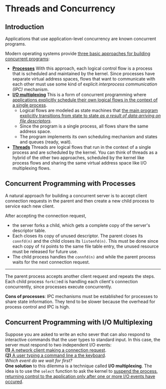 # Threads and Concurrency

## Introduction

Applications that use application-level concurrency are known concurrent programs.

Modern operating systems provide <u>three basic approaches for building concurrent programs</u>:

- **<u>Processes</u>** With this approach, each logical control flow is a process that is scheduled and maintained by the kernel. Since processes have separate virtual address spaces, flows that want to communicate with each other must use some kind of explicit *interprocess communication (IPC)* mechanism.
- **<u>I/O multiplexing</u>** This is a form of concurrent programming where <u>applications explicitly schedule their own logical flows in the context of a single process</u>.
  - Logical flows are modeled as state machines that <u>the main program explicitly transitions from state to state *as a result of data arriving on file descriptors*</u>.
  - Since the program is a single process, all flows share the same address space.
  - The program implements its own scheduling mechanism and states and queues (ready, wait).
- **<u>Threads</u>** Threads are logical flows that run in the context of a single process and are scheduled by the kernel. You can think of threads as a hybrid of the other two approaches, scheduled by the kernel like process flows and sharing the same virtual address space like I/O multiplexing flows.

## Concurrent Programming with Processes

A natural approach for building a concurrent server is to accept client connection requests in the parent and then create a new child process to service each new client.

After accepting the connection request,

- the server forks a child, which gets a complete copy of the server's descriptor table.
- Each closes its copy of unused descriptor. The parent closes its `connfd(n)` and the child closes its `listenfd(n)`. This must be done since each copy of `fd` points to the same file table entry, the unused resource must be released for future use.
- The child process handles the `connfd(n)` and while the parent process waits for the next connection request.

---
The parent process accepts another client request and repeats the steps. Each child process `fork()`ed is handling each client's connection concurrently, since processes execute concurrently.

**Cons of processes**: IPC mechanisms must be established for processes to share state information. They tend to be slower because the overhead for process control and IPC is high.

## Concurrent Programming with I/O Multiplexing

Suppose you are asked to write an echo sever that can also respond to interactive commands that the user types to standard input. In this case, the server must respond to two independent I/O events:\
**<u>(1)** A network client making a connection request</u>.\
**<u>(2)** A user typing a command line a the keyboard</u>.\
*Which event do we wait for first?*\
**One solution** to this dilemma is a technique called **I/O multiplexing**. The idea is to use the `select` function to ask the kernel to <u>suspend the process, returning control to the application only after one or more I/O events have occured</u>.
